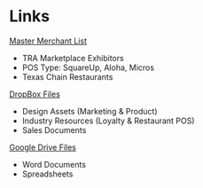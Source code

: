 # Links

[Master Merchant List](https://docs.google.com/spreadsheets/d/15F_HB685YNcJHvBqLRsvkjHGKzlGWvQhFUl6IIuqI-k/edit#gid=2143536379)
* TRA Marketplace Exhibitors
* POS Type: SquareUp, Aloha, Micros
* Texas Chain Restaurants

[DropBox Files](https://www.dropbox.com/sh/kkuv2wg4j3iko2q/AAAxSfpNp-3pZHFnB9s0S_x6a?dl=0)
* Design Assets (Marketing & Product)
* Industry Resources (Loyalty & Restaurant POS)
* Sales Documents

[Google Drive Files](https://drive.google.com/drive/u/0/folders/0B11xuNhidm5zd2xNbVVaQTNmMWM)
* Word Documents
* Spreadsheets


